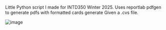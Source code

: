 Little Python script I made for INTD350 Winter 2025. Uses reportlab pdfgen to generate pdfs with formatted cards generate Given a .cvs file.

![image](https://github.com/user-attachments/assets/c46e5e54-fde1-4e7f-a4d9-017e31a0fcb9)

